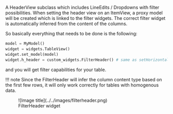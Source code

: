 A HeaderView subclass which includes LineEdits / Dropdowns with filter possibilities.
When setting the header view on an ItemView, a proxy model will be created which is linked to the filter widgets.
The correct filter widget is automatically inferred from the content of the columns.

So basically everything that needs to be done is the following:

```py
model = MyModel()
widget = widgets.TableView()
widget.set_model(model)
widget.h_header = custom_widgets.FilterHeader() # same as setHorizontalHeader()
```

and you will get filter capabilities for your table.

!!! note
    Since the FilterHeader will infer the column content type based on the first few rows, it will only work correctly for tables with homogenous data.

<figure markdown>
  ![Image title](../../images/filterheader.png)
  <figcaption>FilterHeader widget</figcaption>
</figure>
